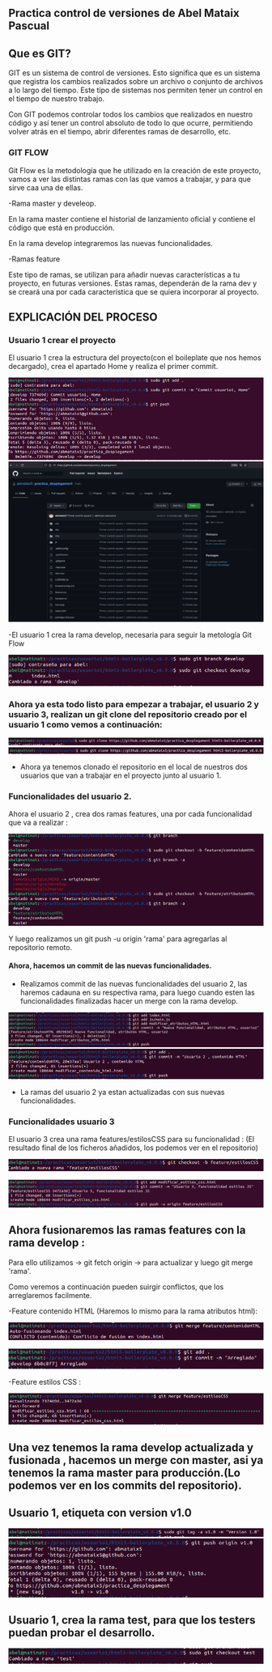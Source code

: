 ## Practica control de versiones de Abel Mataix Pascual

## Que es GIT?

GIT es un sistema de control de versiones. Esto significa que es un sistema que registra los cambios realizados sobre un archivo o conjunto de archivos a lo largo del tiempo. Este tipo de sistemas nos permiten tener un control en el tiempo de nuestro trabajo.

Con GIT podemos controlar todos los cambios que realizados en nuestro código y así tener un control absoluto de todo lo que ocurre, permitiendo volver atrás en el tiempo, abrir diferentes ramas de desarrollo, etc.

### GIT FLOW

Git Flow es la metodología que he utilizado en la creación de este proyecto, vamos a ver las distintas ramas con las que vamos a trabajar, y para que sirve caa una de ellas.

-Rama master y develeop.

En la rama master contiene el historial de lanzamiento oficial y contiene el código que está en producción.

En la rama develop integraremos las nuevas funcionalidades.

-Ramas feature

Este tipo de ramas, se utilizan para añadir nuevas características a tu proyecto, en futuras versiones. Estas ramas, dependerán de la rama dev y se creará una por cada característica que se quiera incorporar al proyecto.


## EXPLICACIÓN DEL PROCESO

### Usuario 1 crear el proyecto

El usuario 1 crea la estructura del proyecto(con el boileplate que nos hemos decargado), crea el apartado Home y realiza el primer commit.

![Alt text](https://github.com/abmataix5/practica_desplegament/blob/master/Imagenes_GPages/Captura%20de%20pantalla%20de%202021-10-03%2019-54-30.png)
![Alt text](https://github.com/abmataix5/practica_desplegament/blob/master/Imagenes_GPages/Captura%20de%20pantalla%20de%202021-09-30%2021-43-49.png)

-El usuario 1 crea la rama develop, necesaria para seguir la metología Git Flow

![Alt text](https://github.com/abmataix5/practica_desplegament/blob/master/Imagenes_GPages/Captura%20de%20pantalla%20de%202021-10-03%2019-26-58.png)

### Ahora ya esta todo listo para empezar a trabajar, el usuario 2 y usuario 3, realizan un git clone del repositorio creado por el usuario 1 como vemos a continuación:

![Alt text](https://github.com/abmataix5/practica_desplegament/blob/master/Imagenes_GPages/Captura%20de%20pantalla%20de%202021-10-03%2020-15-14.png)
![Alt text](https://github.com/abmataix5/practica_desplegament/blob/master/Imagenes_GPages/Captura%20de%20pantalla%20de%202021-10-03%2020-14-59.png)

- Ahora ya tenemos clonado el repositorio en el local de nuestros dos usuarios que van a trabajar en el proyecto junto al usuario 1.


### Funcionalidades del usuario 2.

Ahora el usuario 2 , crea dos ramas features, una por cada funcionalidad que va a realizar :

![Alt text](https://github.com/abmataix5/practica_desplegament/blob/master/Imagenes_GPages/Captura%20de%20pantalla%20de%202021-10-03%2020-24-04.png)

Y luego realizamos un git push -u origin 'rama' para agregarlas al repositorio remoto.

#### Ahora, hacemos un commit de las nuevas funcionalidades.

- Realizamos commit de las nuevas funcionalidades del usuario 2, las haremos cadauna en su respectiva rama, para luego cuando esten las funcionalidades finalizadas hacer un merge con la rama develop. 

![Alt text](https://github.com/abmataix5/practica_desplegament/blob/master/Imagenes_GPages/Captura%20de%20pantalla%20de%202021-10-03%2021-22-25.png)
![Alt text](https://github.com/abmataix5/practica_desplegament/blob/master/Imagenes_GPages/Captura%20de%20pantalla%20de%202021-10-03%2021-04-12.png)

- La ramas del usuario 2 ya estan actualizadas con sus nuevas funcionalidades.

### Funcionalidades usuario 3

El usuario 3 crea una rama features/estilosCSS para su funcionalidad : (El resultado final de los ficheros añadidos, los podemos ver en el repositorio)

![Alt text](https://github.com/abmataix5/practica_desplegament/blob/master/Imagenes_GPages/Captura%20de%20pantalla%20de%202021-10-03%2021-32-15.png)

![Alt text](https://github.com/abmataix5/practica_desplegament/blob/master/Imagenes_GPages/Captura%20de%20pantalla%20de%202021-10-03%2021-40-54.png)


## Ahora fusionaremos las ramas features con la rama develop :

Para ello utilizamos -> git fetch origin -> para actualizar y luego git merge 'rama'.

Como veremos a continuación pueden suirgir conflictos, que los arreglaremos facilmente.

-Feature contenido HTML (Haremos lo mismo para la rama atributos html):

![Alt text](https://github.com/abmataix5/practica_desplegament/blob/master/Imagenes_GPages/Captura%20de%20pantalla%20de%202021-10-03%2022-00-23.png)

![Alt text](https://github.com/abmataix5/practica_desplegament/blob/master/Imagenes_GPages/Captura%20de%20pantalla%20de%202021-10-03%2022-00-2378.png)

-Feature estilos CSS :

![Alt text](https://github.com/abmataix5/practica_desplegament/blob/master/Imagenes_GPages/Captura%20de%20pantalla%20de%202021-10-03%2021-48-38.png)

## Una vez tenemos la rama develop actualizada y fusionada , hacemos un merge con master, asi ya tenemos la rama master para producción.(Lo podemos ver en los commits del repositorio).


## Usuario 1, etiqueta con version v1.0

![Alt text](https://github.com/abmataix5/practica_desplegament/blob/master/Imagenes_GPages/Captura%20de%20pantalla%20de%202021-10-03%2022-26-40.png)
![Alt text](https://github.com/abmataix5/practica_desplegament/blob/master/Imagenes_GPages/Captura%20de%20pantalla%20de%202021-10-03%2022-28-29.png)


## Usuario 1, crea la rama test, para que los testers puedan probar el desarrollo.


![Alt text](https://github.com/abmataix5/practica_desplegament/blob/master/Imagenes_GPages/Captura%20de%20pantalla%20de%202021-10-03%2022-37-00.png)
